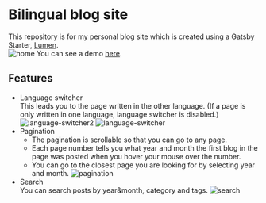# Bilingual blog site
This repository is for my personal blog site which is created using a Gatsby Starter, [Lumen](https://github.com/alxshelepenok/gatsby-starter-lumen).<br />
![home](https://user-images.githubusercontent.com/33141219/63446713-8a83bc00-c3ef-11e9-828d-e5349857b37f.gif)
You can see a demo [here](https://sayakaono.github.io/gatsby-blog/).

## Features
- Language switcher<br />
This leads you to the page written in the other language. (If a page is only written in one language, language switcher is disabled.)<br />
![language-switcher2](https://user-images.githubusercontent.com/33141219/63446796-b606a680-c3ef-11e9-982b-72240a78fe8e.png)
![language-switcher](https://user-images.githubusercontent.com/33141219/63446795-b606a680-c3ef-11e9-9f58-dbb4d04dd806.png)
- Pagination
	- The pagination is scrollable so that you can go to any page.
	- Each page number tells you what year and month the first blog in the page was posted when you hover your mouse over the number.
	- You can go to the closest page you are looking for by selecting year and month.
    ![pagination](https://user-images.githubusercontent.com/33141219/63446881-d9315600-c3ef-11e9-8439-9f97ddf39b15.gif)
- Search<br />
You can search posts by year&month, category and tags.
![search](https://user-images.githubusercontent.com/33141219/63449919-d0dc1980-c3f5-11e9-8294-63722834a96f.gif)
